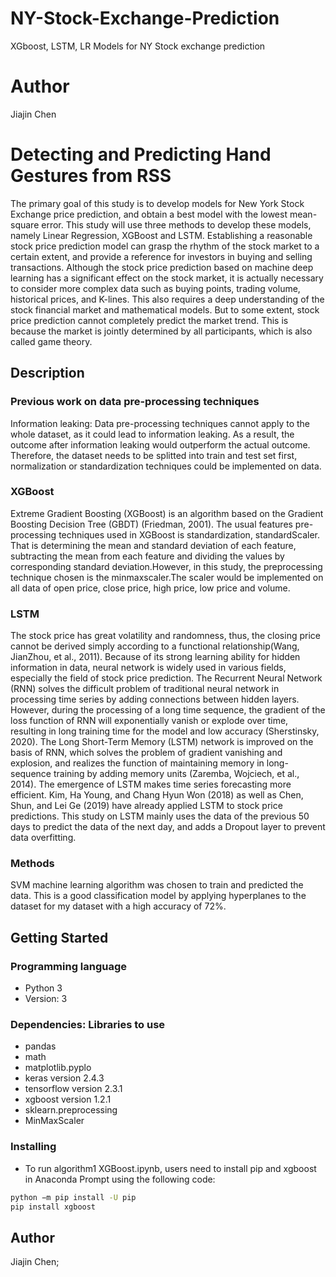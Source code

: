 # NY-Stock-Exchange-Prediction
XGboost, LSTM, LR Models for NY Stock exchange prediction

# Author
Jiajin Chen

# Detecting and Predicting Hand Gestures from RSS

The primary goal of this study is to develop models for New York Stock Exchange price prediction, and obtain a best model with the lowest mean-square error. This study will use three methods to develop these models, namely Linear
Regression, XGBoost and LSTM. Establishing a reasonable stock price prediction model can grasp the rhythm of the stock market to a certain extent, and
provide a reference for investors in buying and selling transactions. Although
the stock price prediction based on machine deep learning has a significant effect on the stock market, it is actually necessary to consider more complex data
such as buying points, trading volume, historical prices, and K-lines. This also
requires a deep understanding of the stock financial market and mathematical
models. But to some extent, stock price prediction cannot completely predict
the market trend. This is because the market is jointly determined by all participants, which is also called game theory.

## Description

###  Previous work on data pre-processing techniques
Information leaking: Data pre-processing techniques cannot apply to the whole dataset, as it could lead to information leaking. As a result, the outcome after information leaking would outperform the actual outcome. Therefore, the dataset needs
to be splitted into train and test set first, normalization or standardization techniques could be implemented on data.

### XGBoost
Extreme Gradient Boosting (XGBoost) is an algorithm based on the Gradient
Boosting Decision Tree (GBDT) (Friedman, 2001).
The usual features pre-processing techniques used in XGBoost is standardization, standardScaler. That is determining the mean and standard deviation of each feature, subtracting the mean from each feature and dividing the values
by corresponding standard deviation.However, in this study, the preprocessing technique chosen is the minmaxscaler.The scaler would be implemented on all data of open price, close price, high
price, low price and volume.

### LSTM
The stock price has great volatility and randomness, thus, the closing price cannot be derived simply according to a functional relationship(Wang, JianZhou, et al., 2011). Because of its strong learning ability for hidden information in data, neural network is widely used in various fields, especially the field of
stock price prediction. The Recurrent Neural Network (RNN) solves the difficult problem of traditional neural network in processing time series by adding connections between hidden layers. However, during the processing of a long
time sequence, the gradient of the loss function of RNN will exponentially vanish or explode over time, resulting in long training time for the model and low accuracy (Sherstinsky, 2020).
The Long Short-Term Memory (LSTM) network is improved on the basis of RNN, which solves the problem of gradient vanishing and explosion, and realizes the function of maintaining memory in long-sequence training by adding
memory units (Zaremba, Wojciech, et al., 2014). The emergence of LSTM makes time series forecasting more efficient. Kim, Ha Young, and Chang Hyun Won
(2018) as well as Chen, Shun, and Lei Ge (2019) have already applied LSTM to stock price predictions.
This study on LSTM mainly uses the data of the previous 50 days to predict the data of the next day, and adds a Dropout layer to prevent data overfitting.




### Methods
SVM machine learning algorithm was chosen to train and predicted the data. This is a good classification model by applying hyperplanes to the dataset for my dataset with a high accuracy of 72%. 


## Getting Started

### Programming language
* Python 3
* Version: 3

### Dependencies: Libraries to use 

* pandas
* math
* matplotlib.pyplo
* keras version 2.4.3
* tensorflow version 2.3.1
* xgboost version 1.2.1
* sklearn.preprocessing
* MinMaxScaler


### Installing

* To run algorithm1 XGBoost.ipynb, users need to install
pip and xgboost in Anaconda Prompt using the following code:

```bash
python −m pip install -U pip
pip install xgboost
```


## Author

Jiajin Chen;


